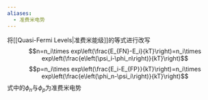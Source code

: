 ```yaml
---
aliases:
  - 准费米电势
---
```

将[[Quasi-Fermi Levels|准费米能级]]的等式进行改写
$$n=n_i\times exp\left(\frac{E_{FN}-E_i}{kT}\right)=n_i\times exp\left(\frac{e\left(\psi_i-\phi_n\right)}{kT}\right)$$
$$p=n_i\times exp\left(\frac{E_i-E_{FP}}{kT}\right)=n_i\times exp\left(\frac{e\left(\phi_n-\psi_i\right)}{kT}\right)$$
式中的$\phi_n$与$\phi_p$为准费米电势